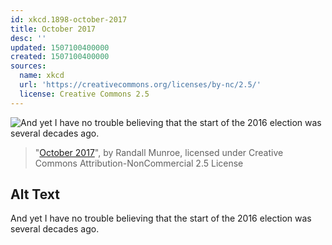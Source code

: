 ```yaml
---
id: xkcd.1898-october-2017
title: October 2017
desc: ''
updated: 1507100400000
created: 1507100400000
sources:
  name: xkcd
  url: 'https://creativecommons.org/licenses/by-nc/2.5/'
  license: Creative Commons 2.5
---
```

![And yet I have no trouble believing that the start of the 2016 election was several decades ago.](https://imgs.xkcd.com/comics/october_2017.png)
> "[October 2017](https://xkcd.com/1898/)", by Randall Munroe, licensed under Creative Commons Attribution-NonCommercial 2.5 License

## Alt Text
And yet I have no trouble believing that the start of the 2016 election was several decades ago.
